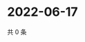 # 2022-06-17

共 0 条

<!-- BEGIN WEIBO -->
<!-- 最后更新时间 Fri Jun 17 2022 01:20:30 GMT+0800 (China Standard Time) -->

<!-- END WEIBO -->
